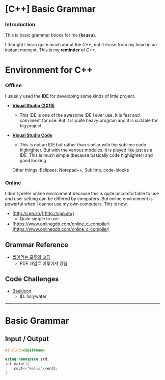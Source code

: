 # [C++] Basic Grammar

### Introduction

This is basic grammar books for me **(ksusu)**.

I thought I learn quite much about the *C++*, but it erase from my head in an instant moment. This is my **reminder** of *C++*.

# Environment for C++

### Offline
I usually used the **IDE** for developing some kinds of little project.

- **[Visual Studio (2019)](https://visualstudio.microsoft.com/ko/)**
	- This IDE is one of the awesome IDE I ever use. It is fast and convinient for use. But it is quite heavy program and it is suitable for big project.

- **[Visual Studio Code](https://visualstudio.microsoft.com/ko/)**
	- This is not an IDE but rather than similar with the sublime code highlighter. But with the various modules, it is played like just as a IDE. This is much simple (because basically code highlighter) and good looking
	
	Other things: Eclipses, Notepad++, Sublime, code-blocks

### Online

I don't prefer online environment because this is quite uncomfortable to use and user setting can be differed by computers. But online environment is powerful when I cannot use my own computers. This is now.
 
 - [http://cpp.sh/](http://cpp.sh/)
	- Quite simple to use
 - [https://www.onlinegdb.com/online_c_compiler](https://www.onlinegdb.com/online_c_compiler)
 
## Grammar Reference

- [씹어먹는 모두의 코딩](https://modoocode.com/135)
	- PDF 파일로 이루어져 있음


 
## Code Challenges

- [Baekjoon](https://www.acmicpc.net/)
	- ID: holywater

---
# Basic Grammar
## Input / Output
~~~cpp
#include<iostream>

using namespace std;
int main(){
	cout<<"Hello"<<endl;
}
~~~
<!--stackedit_data:
eyJoaXN0b3J5IjpbLTg4MjI2NTY2NiwzOTk0Nzg4ODJdfQ==
-->